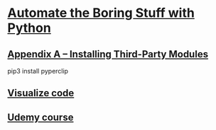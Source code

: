 # [Automate the Boring Stuff with Python](https://automatetheboringstuff.com)

## [Appendix A – Installing Third-Party Modules](https://automatetheboringstuff.com/appendixa/)

pip3 install pyperclip

## [Visualize code](http://pythontutor.com/visualize.html#mode=edit)

## [Udemy course](https://www.udemy.com/course/automate/learn/lecture/3465822#overview)